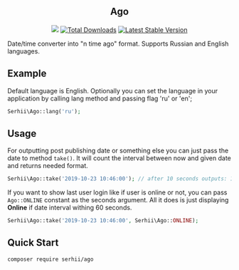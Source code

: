 <h2 align="center">Ago</h2>

<p align="center">
    <a href="https://travis-ci.org/serhii/ago"><img src="https://travis-ci.org/SerhiiCho/ago.svg?branch=master"></a>
    <a href="https://packagist.org/packages/serhii/ago"><img src="https://poser.pugx.org/serhii/ago/d/total.svg" alt="Total Downloads"></a>
    <a href="https://packagist.org/packages/serhii/ago"><img src="https://poser.pugx.org/serhii/ago/v/stable.svg" alt="Latest Stable Version"></a>
</p>

Date/time converter into "n time ago" format. Supports Russian and English languages.

## Example

Default language is English. Optionally you can set the language in your application by calling lang method and passing flag 'ru' or 'en';

```php
Serhii\Ago::lang('ru');
```

## Usage

For outputting post publishing date or something else you can just pass the date to method ```take()```. It will count the interval between now and given date and returns needed format.

```php
Serhii\Ago::take('2019-10-23 10:46:00'); // after 10 seconds outputs: 10 seconds ago
```

If you want to show last user login like if user is online or not, you can pass `Ago::ONLINE` constant as the seconds argument. All it does is just displaying **Online** if date interval withing 60 seconds.

```php
Serhii\Ago::take('2019-10-23 10:46:00', Serhii\Ago::ONLINE);
```

## Quick Start

```bash
composer require serhii/ago
```
